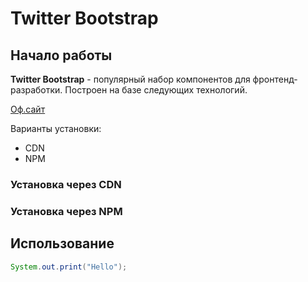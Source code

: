 # Twitter Bootstrap

## Начало работы
**Twitter Bootstrap** - популярный набор компонентов для фронтенд-разработки.
Построен на базе следующих технологий.

[Оф.сайт](https://npmjs.com)


Варианты установки:
* CDN
* NPM

### Установка через CDN 

### Установка через NPM

## Использование

```java
System.out.print("Hello");
